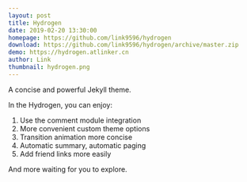 ```yaml
---
layout: post
title: Hydrogen
date: 2019-02-20 13:30:00
homepage: https://github.com/link9596/hydrogen
download: https://github.com/link9596/hydrogen/archive/master.zip
demo: https://hydrogen.atlinker.cn
author: Link
thumbnail: hydrogen.png
---
```


A concise and powerful Jekyll theme.

In the Hydrogen, you can enjoy:

1. Use the comment module integration
2. More convenient custom theme options
3. Transition animation more concise
4. Automatic summary, automatic paging
5. Add friend links more easily

And more waiting for you to explore.
